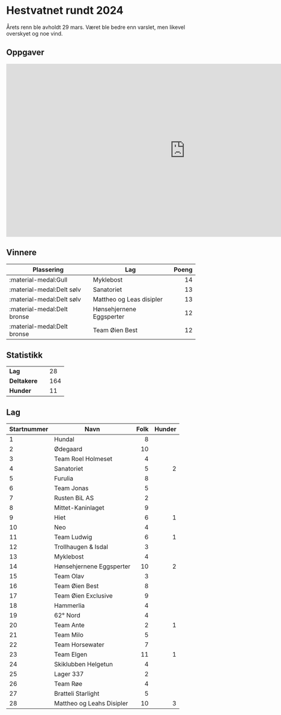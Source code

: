 # Hestvatnet rundt 2024

Årets renn ble avholdt 29 mars. Været ble bedre enn varslet, men likevel
overskyet og noe vind.

## Oppgaver

<iframe src="https://docs.google.com/presentation/d/e/2PACX-1vQCesTRefkFHBaavw7uvUbMR81u0AwY6SvgCw41cPf_qZbUrqdKLBD54wSp556P60CsOZNysdk6eC2X/embed?start=false&loop=false&delayms=10000" frameborder="0" width="951" height="460" allowfullscreen="true" mozallowfullscreen="true" webkitallowfullscreen="true"></iframe>

## Vinnere

| Plassering                                              | Lag                      | Poeng |
| ------------------------------------------------------- | ------------------------ | ----: |
| <span class="gold">:material-medal:</span>Gull          | Myklebost                |    14 |
| <span class="silver">:material-medal:</span>Delt sølv   | Sanatoriet               |    13 |
| <span class="silver">:material-medal:</span>Delt sølv   | Mattheo og Leas disipler |    13 |
| <span class="bronze">:material-medal:</span>Delt bronse | Hønsehjernene Eggsperter |    12 |
| <span class="bronze">:material-medal:</span>Delt bronse | Team Øien Best           |    12 |

## Statistikk

<table>
<tr><td><strong>Lag</strong><td><td>28</td></tr>
<tr><td><strong>Deltakere</strong><td><td>164</td></tr>
<tr><td><strong>Hunder</strong><td><td>11</td></tr>
</table>

## Lag

| Startnummer | Navn                      | Folk | Hunder |
| ----------- | ------------------------- | ---: | -----: |
| 1           | Hundal                    |    8 |        |
| 2           | Ødegaard                  |   10 |        |
| 3           | Team Roel Holmeset        |    4 |        |
| 4           | Sanatoriet                |    5 |      2 |
| 5           | Furulia                   |    8 |        |
| 6           | Team Jonas                |    5 |        |
| 7           | Rusten BiL AS             |    2 |        |
| 8           | Mittet-Kaninlaget         |    9 |        |
| 9           | Hiet                      |    6 |      1 |
| 10          | Neo                       |    4 |        |
| 11          | Team Ludwig               |    6 |      1 |
| 12          | Trollhaugen & Isdal       |    3 |        |
| 13          | Myklebost                 |    4 |        |
| 14          | Hønsehjernene Eggsperter  |   10 |      2 |
| 15          | Team Olav                 |    3 |        |
| 16          | Team Øien Best            |    8 |        |
| 17          | Team Øien Exclusive       |    9 |        |
| 18          | Hammerlia                 |    4 |        |
| 19          | 62° Nord                  |    4 |        |
| 20          | Team Ante                 |    2 |      1 |
| 21          | Team Milo                 |    5 |        |
| 22          | Team Horsewater           |    7 |        |
| 23          | Team Elgen                |   11 |      1 |
| 24          | Skiklubben Helgetun       |    4 |        |
| 25          | Lager 337                 |    2 |        |
| 26          | Team Røe                  |    4 |        |
| 27          | Bratteli Starlight        |    5 |        |
| 28          | Mattheo og Leahs Disipler |   10 |      3 |
